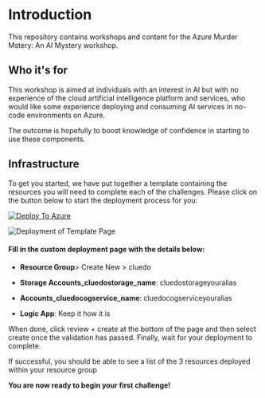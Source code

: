 # **Introduction**

This repository contains workshops and content for the Azure Murder Mstery: An AI Mystery workshop.

## Who it's for

This workshop is aimed at individuals with an interest in AI but with no experience of the cloud artificial intelligence platform and services, who would like some experience deploying and consuming AI services in no-code environments on Azure. 

The outcome is hopefully to boost knowledge of confidence in starting to use these components.

## Infrastructure

To get you started, we have put together a template containing the resources you will need to complete each of the challenges. Please click on the button below to start the deployment process for you:


[![Deploy To Azure](https://aka.ms/deploytoazurebutton)](https://portal.azure.com/#create/Microsoft.Template/uri/https%3A%2F%2Fraw.githubusercontent.com%2Falllee%2FAzureMurderMystery%2Fmain%2Ftemplate.json)

![Deployment of Template Page](https://user-images.githubusercontent.com/32169182/114722736-f556d900-9d31-11eb-9676-af9816c6b56f.png)



#### Fill in the custom deployment page with the details below:
-   **Resource Group**> Create New > cluedo
   
-   **Storage Accounts_cluedostorage_name**: cluedostorageyouralias
  
-   **Accounts_cluedocogservice_name**: cluedocogserviceyouralias
  
-   **Logic App**: Keep it how it is
  
When done, click review + create at the bottom of the page and then select create once the validation has passed. Finally, wait for your deployment to complete.

If successful, you should be able to see a list of the 3 resources deployed within your resource group
 
**You are now ready to begin your first challenge!**
